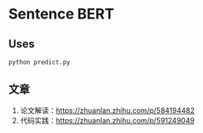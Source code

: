 # Sentence BERT


## Uses
```bash
python predict.py
```

## 文章
1. 论文解读：https://zhuanlan.zhihu.com/p/584194482
2. 代码实践：https://zhuanlan.zhihu.com/p/591249049
